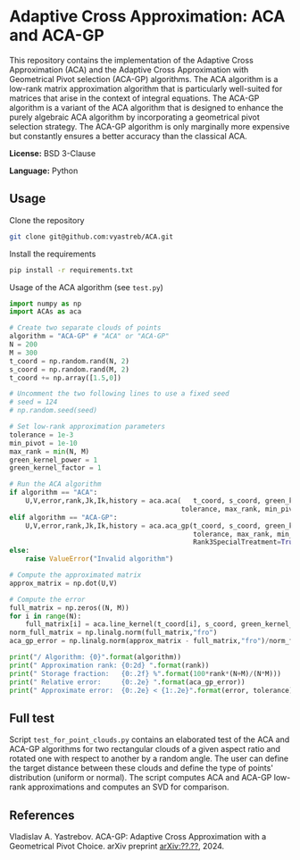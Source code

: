 # Adaptive Cross Approximation: ACA and ACA-GP

This repository contains the implementation of the Adaptive Cross Approximation (ACA) and the Adaptive Cross Approximation with Geometrical Pivot selection (ACA-GP) algorithms. The ACA algorithm is a low-rank matrix approximation algorithm that is particularly well-suited for matrices that arise in the context of integral equations. The ACA-GP algorithm is a variant of the ACA algorithm that is designed to enhance the purely algebraic ACA algorithm by incorporating a geometrical pivot selection strategy. The ACA-GP algorithm is only marginally more expensive but constantly ensures a better accuracy than the classical ACA. 

**License:** BSD 3-Clause

**Language:** Python

## Usage

Clone the repository 
```bash
git clone git@github.com:vyastreb/ACA.git
```

Install the requirements
```bash
pip install -r requirements.txt
```

Usage of the ACA algorithm (see `test.py`)

```python
import numpy as np
import ACAs as aca

# Create two separate clouds of points
algorithm = "ACA-GP" # "ACA" or "ACA-GP"
N = 200
M = 300
t_coord = np.random.rand(N, 2)
s_coord = np.random.rand(M, 2)
t_coord += np.array([1.5,0])

# Uncomment the two following lines to use a fixed seed
# seed = 124
# np.random.seed(seed)

# Set low-rank approximation parameters
tolerance = 1e-3
min_pivot = 1e-10
max_rank = min(N, M)
green_kernel_power = 1
green_kernel_factor = 1

# Run the ACA algorithm
if algorithm == "ACA":
    U,V,error,rank,Jk,Ik,history = aca.aca(   t_coord, s_coord, green_kernel_factor, \
                                           tolerance, max_rank, min_pivot, green_kernel_power)
elif algorithm == "ACA-GP":
    U,V,error,rank,Jk,Ik,history = aca.aca_gp(t_coord, s_coord, green_kernel_factor, \
                                              tolerance, max_rank, min_pivot, green_kernel_power, \
                                              Rank3SpecialTreatment=True, convex_hull_distance=("linear",1.))
else:
    raise ValueError("Invalid algorithm")

# Compute the approximated matrix
approx_matrix = np.dot(U,V)

# Compute the error
full_matrix = np.zeros((N, M))
for i in range(N):
    full_matrix[i] = aca.line_kernel(t_coord[i], s_coord, green_kernel_factor, green_kernel_power)
norm_full_matrix = np.linalg.norm(full_matrix,"fro")
aca_gp_error = np.linalg.norm(approx_matrix - full_matrix,"fro")/norm_full_matrix

print("/ Algorithm: {0}".format(algorithm))
print(" Approximation rank: {0:2d} ".format(rank))
print(" Storage fraction:   {0:.2f} %".format(100*rank*(N+M)/(N*M)))
print(" Relative error:     {0:.2e} ".format(aca_gp_error))
print(" Approximate error:  {0:.2e} < {1:.2e}".format(error, tolerance))


```

## Full test

Script `test_for_point_clouds.py` contains an elaborated test of the ACA and ACA-GP algorithms for two rectangular clouds of a given aspect ratio and rotated one with respect to another by a random angle. The user can define the target distance between these clouds and define the type of points' distribution (uniform or normal). The script computes ACA and ACA-GP low-rank approximations and computes an SVD for comparison.

## References

Vladislav A. Yastrebov. ACA-GP: Adaptive Cross Approximation with a Geometrical Pivot Choice. arXiv preprint [arXiv:??.??](https://arxiv.org/abs/??.??), 2024.



